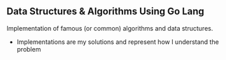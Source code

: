 ## Data Structures & Algorithms Using Go Lang
Implementation of famous (or common) algorithms and data structures.

- Implementations are my solutions and represent how I understand the problem
